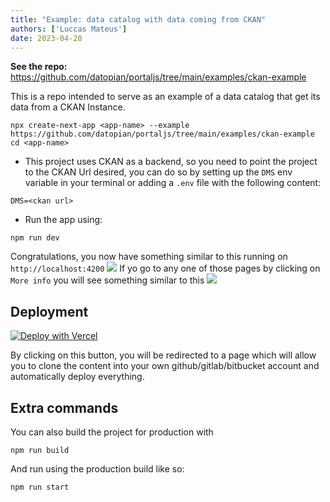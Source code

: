 ```yaml
---
title: "Example: data catalog with data coming from CKAN"
authors: ['Luccas Mateus']
date: 2023-04-20
---
```


**See the repo:** https://github.com/datopian/portaljs/tree/main/examples/ckan-example

This is a repo intended to serve as an example of a data catalog that get its data from a CKAN Instance.

```
npx create-next-app <app-name> --example https://github.com/datopian/portaljs/tree/main/examples/ckan-example
cd <app-name>
```

- This project uses CKAN as a backend, so you need to point the project to the CKAN Url desired, you can do so by setting up the `DMS` env variable in your terminal or adding a `.env` file with the following content:

```
DMS=<ckan url>
```

- Run the app using:

```
npm run dev
```

Congratulations, you now have something similar to this running on `http://localhost:4200`
![](https://media.discordapp.net/attachments/1069718983604977754/1098252297726865408/image.png?width=853&height=461)
If yo go to any one of those pages by clicking on `More info` you will see something similar to this
![](https://media.discordapp.net/attachments/1069718983604977754/1098252298074988595/image.png?width=853&height=461)

## Deployment

[![Deploy with Vercel](https://vercel.com/button)](https://vercel.com/new/clone?repository-url=https%3A%2F%2Fgithub.com%2Fdatopian%2Fportaljs%2Ftree%2Fmain%2Fexamples%2Fckan-example&env=DMS&envDescription=URL%20For%20the%20CKAN%20Backend%20Ex%3A%20https%3A%2F%2Fdemo.dev.datopian.com)

By clicking on this button, you will be redirected to a page which will allow you to clone the content into your own github/gitlab/bitbucket account and automatically deploy everything.



## Extra commands

You can also build the project for production with

```
npm run build
```

And run using the production build like so:

```
npm run start
```

